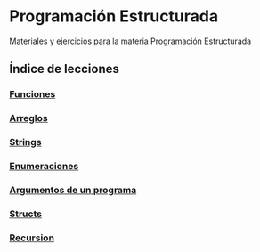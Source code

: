 # Programación Estructurada
Materiales y ejercicios para la materia Programación Estructurada

## Índice de lecciones 
### [Funciones](lessons/functions)
### [Arreglos](lessons/arrays)
### [Strings](lessons/strings)
### [Enumeraciones](lessons/enums)
### [Argumentos de un programa](lessons/program-arguments)
### [Structs](lessons/structs)
### [Recursion](lessons/recursion)
